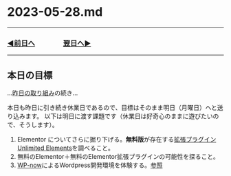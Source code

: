 # 2023-05-28.md
---
### [◀️前日へ](https://github.com/yuasys/chatty-journal/blob/main/2023/05/2023-05-27.md)&emsp;&emsp;&emsp;&emsp;[翌日へ▶️](https://github.com/yuasys/chatty-journal/blob/main/2023/05/2023-05-29.md)
---

## 本日の目標

...[昨日の取り組み](https://github.com/yuasys/chatty-journal/blob/main/2023/05/2023-05-27.md)の続き...  

本日も昨日に引き続き休業日であるので、目標はそのまま明日（月曜日）へと送り込みます。
以下は明日に渡す課題です（休業日は好奇心のままに遊びたいので、そうします）。

1. Elementor についてさらに掘り下げる。<b>無料版</b>が存在する[拡張プラグインUnlimited Elements](https://youtu.be/HEI1eGlWFOo)を調べること。
2. 無料のElementor＋無料のElementor拡張プラグインの可能性を探ること。
3. [WP-now](https://www.youtube.com/watch?v=kKLoKHQrVIA)によるWordpress開発環境を体験する。[参照](https://github.com/yuasys/chatty-journal/blob/main/2023/05/2023-05-25.md#%E6%9C%AC%E6%97%A5%E3%81%AE%E6%96%B0%E7%99%BA%E8%A6%8B%E9%A9%9A%E3%81%84%E3%81%9F%E3%83%8B%E3%83%A5%E3%83%BC%E3%82%B9%E3%81%AA%E3%81%A9)

